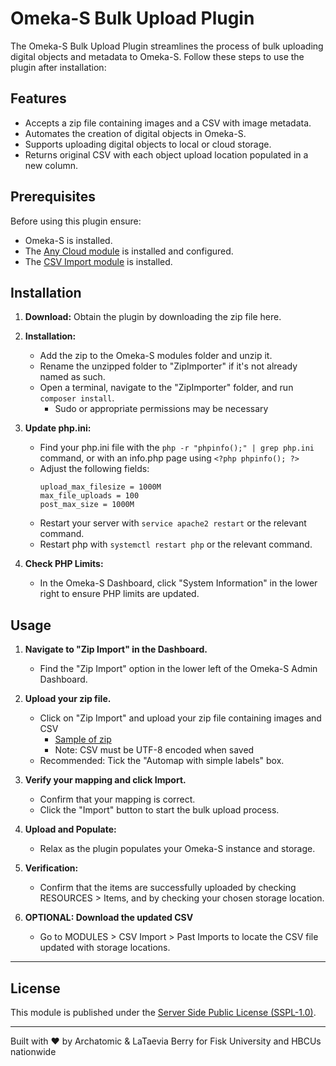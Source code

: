 # Omeka-S Bulk Upload Plugin

The Omeka-S Bulk Upload Plugin streamlines the process of bulk uploading digital objects and metadata to Omeka-S. Follow these steps to use the plugin after installation:

## Features

- Accepts a zip file containing images and a CSV with image metadata.
- Automates the creation of digital objects in Omeka-S.
- Supports uploading digital objects to local or cloud storage.
- Returns original CSV with each object upload location populated in a new column.

## Prerequisites

Before using this plugin ensure:
- Omeka-S is installed.
- The [Any Cloud module](http://omeka.org/s/modules/AnyCloud) is installed and configured.
- The [CSV Import module](http://omeka.org/s/modules/CSVImport) is installed.

## Installation

1. **Download:** Obtain the plugin by downloading the zip file here.

2. **Installation:**
   - Add the zip to the Omeka-S modules folder and unzip it.
   - Rename the unzipped folder to "ZipImporter" if it's not already named as such.
   - Open a terminal, navigate to the "ZipImporter" folder, and run `composer install`.
      - Sudo or appropriate permissions may be necessary

3. **Update php.ini:**
   - Find your php.ini file with the `php -r "phpinfo();" | grep php.ini` command, or with an info.php page using `<?php phpinfo(); ?>` 
   - Adjust the following fields:
     ```
     upload_max_filesize = 1000M
     max_file_uploads = 100
     post_max_size = 1000M
     ```
   - Restart your server with `service apache2 restart` or the relevant command.
   - Restart php with `systemctl restart php` or the relevant command.

4. **Check PHP Limits:**
   - In the Omeka-S Dashboard, click "System Information" in the lower right to ensure PHP limits are updated.


## Usage

1. **Navigate to "Zip Import" in the Dashboard.**
   - Find the "Zip Import" option in the lower left of the Omeka-S Admin Dashboard.

2. **Upload your zip file.**
   - Click on "Zip Import" and upload your zip file containing images and CSV
      - [Sample of zip](https://github.com/Fisk-University/Fisk-Rosenwald-Zip-to-Bulk-Import/blob/main/GitHub%20Sample%20Upload%20Structure.zip)
      - Note: CSV must be UTF-8 encoded when saved
   - Recommended: Tick the "Automap with simple labels" box.

3. **Verify your mapping and click Import.**
   - Confirm that your mapping is correct.
   - Click the "Import" button to start the bulk upload process.

4. **Upload and Populate:**
   - Relax as the plugin populates your Omeka-S instance and storage.

5. **Verification:**
   - Confirm that the items are successfully uploaded by checking RESOURCES > Items, and by checking your chosen storage location.

6. **OPTIONAL: Download the updated CSV**
   - Go to MODULES > CSV Import > Past Imports to locate the CSV file updated with storage locations.

---

## License

This module is published under the [Server Side Public License (SSPL-1.0)](https://www.mongodb.com/legal/licensing/server-side-public-license).

---

Built with ❤️ by Archatomic & LaTaevia Berry for Fisk University and HBCUs nationwide
